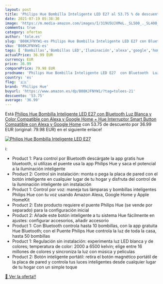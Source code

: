 ```yaml
---
layout: post
title: 'Philips Hue Bombilla Inteligente LED E27 al 53.75 % de descuento'
date: 2021-07-19 05:38:30
image: 'https://m.media-amazon.com/images/I/319U5UJXMeL._SL500_._SL400_.jpg'
comments: true
category: ofertas
author: 'tole.es'
slug: 'B08KJFNYW1-es Philips Hue Bombilla Inteligente LED E27 con Bluetooth Luz...'
sku: 'B08KJFNYW1-es'
tags: [ 'Bombillas','Bombillas LED','Iluminación','alexa','google','home','hue','philips','philips hue', ]
actualPrice: 36.99 EUR
currency: EUR
price: 36.99
comparePrice: 79.98 EUR
prodname: 'Philips Hue Bombilla Inteligente LED E27  con Bluetooth  Luz Blanca y Color  Compatible con Alexa y Google Home + Hue Interruptor Smart Button  Compatible con Alexa y Google Home'
country: 'es'
flag: '🇪🇸'
brand: 'Philips Hue'
buyurl: 'https://www.amazon.es/dp/B08KJFNYW1/?tag=tolees-21'
descuento: '53.75'
average: '36.99'
---
```


Está [Philips Hue Bombilla Inteligente LED E27  con Bluetooth  Luz Blanca y Color  Compatible con Alexa y Google Home + Hue Interruptor Smart Button  Compatible con Alexa y Google Home](https://www.amazon.es/dp/B08KJFNYW1/?tag=tolees-21) con 53.75 de descuento por 36.99 EUR (original: 79.98 EUR) en el siguiente enlace!

[![Philips Hue Bombilla Inteligente LED E27](https://m.media-amazon.com/images/I/319U5UJXMeL._SL500_._SL400_.jpg)](https://www.amazon.es/dp/B08KJFNYW1/?tag=tolees-21)

ℹ️:

- Product 1: Para control por Bluetooth descárgate la app gratis hue bluetooth, si utilizas el puente usa la app Philips Hue y saca el potencial a la iluminación inteligente
- Product 2: Control sin instalación: monta o pega la placa de pared con el botón inteligente en cualquier lugar de tu hogar y disfruta del control de la iluminación inteligente sin instalación
- Product 1: Control por voz: maneja tus lámparas y bombillas inteligentes Philips Hue con tu voz usando Amazon Alexa, Google Home y Apple HomeKit
- Product 2: Este producto requiere el puente Philips Hue (se vende por separado) para la configuración inicial
- Product 2: Añade este botón inteligente a tu sistema Hue fácilmente en ajustes: configurar accesorios, añadir accesorio
- Product 1: Con Bluetooth controla hasta 10 bombillas, con la app gratuita Hue Bluetooth; con el Puente Philips Hue controla la luz de toda la casa, hasta 50 bombillas
- Product 1: Regulación sin instalación: experimenta luz LED blanca y de colores; temperatura de color: 2000 a 6500 kelvin; elige entre 16 millones de colores y sincroniza la luz con música y películas
- Product 2: Botón inteligente portátil: retira el botón magnético portátil de la placa de pared y controla tus luces inteligentes desde cualquier lugar de tu hogar con un simple toque

[🛒 Ver la oferta!!](https://www.amazon.es/dp/B08KJFNYW1/?tag=tolees-21)
